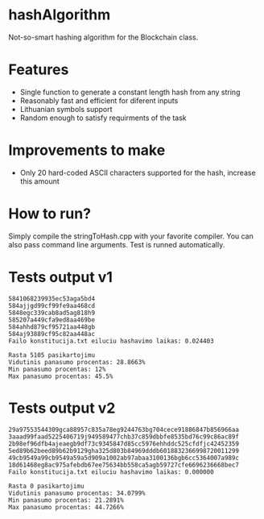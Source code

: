# hashAlgorithm
Not-so-smart hashing algorithm for the Blockchain class.

# Features
- Single function  to generate a constant length hash from any string
- Reasonably fast and efficient for diferent inputs
- Lithuanian symbols support
- Random enough to satisfy requirments of the task

 
# Improvements to make

- Only 20 hard-coded ASCII characters supported for the hash, increase this amount

# How to run?

Simply compile the stringToHash.cpp with your favorite compiler. You can also pass command line arguments. Test is runned automatically.

# Tests output v1

```
5841068239935ec53aga5bd4
584ajjgd99cf99fe9aa468cd
5848egc339cab8ad5ag818h9
585207a449cfa9ed8aa469be
584ahhd879cf95721aa448gb
584aj93889cf95c82aa448ac
Failo konstitucija.txt eiluciu hashavimo laikas: 0.024403

Rasta 5105 pasikartojimu
Vidutinis panasumo procentas: 28.8663%
Min panasumo procentas: 12%
Max panasumo procentas: 45.5%
```

# Tests output v2

```
29a97553544309gca88957c835a78eg9244763bg704cece91886847b856966aa
3aaad99faad5225406719j949589477chb37c859dbbfe8535bd76c99c86ac89f
2b98ef96dfb4ajeaegb9df73c9345847d85cc5976ehhddc525cfdfjc42452359
5ed89b62beed89b62b9129gha325d803b84969dddb6018832366998720011299
49cb9549a99cb9549a59a5d909a1002ab97abaa3100136bgb6cc5364007a989c
18d61468eg8ac975afebdb67ee75634bb558ca5agb59727cfe6696236668bec7
Failo konstitucija.txt eiluciu hashavimo laikas: 0.000000

Rasta 0 pasikartojimu
Vidutinis panasumo procentas: 34.0799%
Min panasumo procentas: 21.2891%
Max panasumo procentas: 44.7266%
```

 
 
